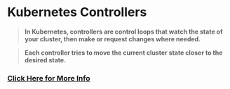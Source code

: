 # Kubernetes Controllers

> **In Kubernetes, controllers are control loops that watch the state of your cluster, then make or request changes where needed.** 

> **Each controller tries to move the current cluster state closer to the desired state.**

### [Click Here for More Info](https://kubernetes.io/docs/concepts/architecture/controller/)
